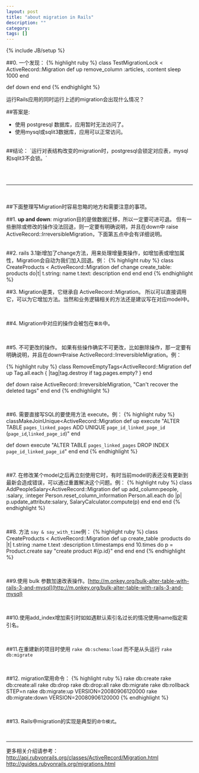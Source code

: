 ```yaml
---
layout: post
title: "about migration in Rails"
description: ""
category: 
tags: []
---
```

{% include JB/setup %}


##0. 一个发现：
{% highlight ruby %}
class TestMigrationLock < ActiveRecord::Migration
  def up
    remove_column :articles, :content
    sleep 1000
  end

  def down
  end
end
{% endhighlight %}

运行Rails应用的同时运行上述的migration会出现什么情况？

##答案是:
- 使用 postgresql 数据库，应用暂时无法访问了。
- 使用mysql或sqlit3数据库，应用可以正常访问。


<br>
##结论：
`运行对表结构改变的migration时，postgresql会锁定对应表，mysql和sqlit3不会锁。`

<br><br>
***

<br><br>
##下面整理写Migration时容易忽略的地方和需要注意的事项。

##1. **up and down**: migration目的是做数据迁移，所以一定要可进可退。
但有一些删除或修改的操作没法回退，则一定要有明确说明，并且在down中 raise ActiveRecord::IrreversibleMigration，下面第五点中会有详细说明。

<br>
##2. rails 3.1新增加了change方法，用来处理增量类操作，如增加表或增加属性，Migration会自动为我们加入回退。例：
{% highlight ruby %}
class CreateProducts < ActiveRecord::Migration
  def change
    create_table: products do|t|
      t.string: name
      t.text: description
    end
  end
end
{% endhighlight %}

<br>

##3. Migration是类，它继承自 ActiveRecord::Migration。
所以可以直接调用它，可以为它增加方法。当然和业务逻辑相关的方法还是建议写在对应model中。

<br>

##4. Migration中对应的操作会被包在`事务`中。

<br>

##5. 不可更改的操作。
如果有些操作确实不可更改，比如删除操作，那一定要有明确说明，并且在down中raise ActiveRecord::IrreversibleMigration。例：

{% highlight ruby %}
class RemoveEmptyTags<ActiveRecord::Migration
  def up
    Tag.all.each { |tag|tag.destroy if tag.pages.empty? }
  end

  def down
    raise ActiveRecord::IrreversibleMigration, "Can't recover the deleted tags"
  end
end
{% endhighlight %}

<br>

##6. 需要直接写SQL的要使用方法 execute。例：
{% highlight ruby %}
classMakeJoinUnique<ActiveRecord::Migration
  def up
    execute "ALTER TABLE `pages_linked_pages` ADD UNIQUE `page_id_linked_page_id` (`page_id`,`linked_page_id`)"
  end

  def down
    execute "ALTER TABLE `pages_linked_pages` DROP INDEX `page_id_linked_page_id`"
  end
end
{% endhighlight %}

<br>

##7. 在修改某个model之后再立刻使用它时，有时当前model的表还没有更新到最新会造成错误，可以通过重置解决这个问题。例：
{% highlight ruby %}
class AddPeopleSalary<ActiveRecord::Migration
  def up
    add_column:people, :salary, :integer
    Person.reset_column_information
    Person.all.each do |p|
      p.update_attribute:salary, SalaryCalculator.compute(p)
    end
  end
end
{% endhighlight %}

<br>

##8. 方法 `say & say_with_time`例：
{% highlight ruby %}
class CreateProducts < ActiveRecord::Migration
  def up
    create_table :products do |t|
        t.string :name
        t.text :description
        t.timestamps
    end
    10.times do
      p = Product.create
      say "create product #{p.id}"
    end
  end
end
{% endhighlight %}

<br>

##9.使用 bulk 参数加速改表操作。[http://m.onkey.org/bulk-alter-table-with-rails-3-and-mysql](http://m.onkey.org/bulk-alter-table-with-rails-3-and-mysql)

<br>

##10.使用add_index增加索引时如如遇默认索引名过长的情况使用name指定索引名。

<br>

##11.在重建新的项目时使用 `rake db:schema:load` 而不是从头运行 `rake db:migrate`

<br>

##12. migration常用命令：
{% highlight ruby %}
   rake db:create
   rake db:create:all
   rake db:drop
   rake db:drop:all
   rake db:migrate
   rake db:rollback STEP=n
   rake db:migrate:up VERSION=20080906120000
   rake db:migrate:down VERSION=20080906120000
{% endhighlight %}

<br>

##13. Rails中migration的实现是典型的`命令模式`。

<br>

***

更多相关介绍请参考：
<br>
http://api.rubyonrails.org/classes/ActiveRecord/Migration.html
<br>
http://guides.rubyonrails.org/migrations.html